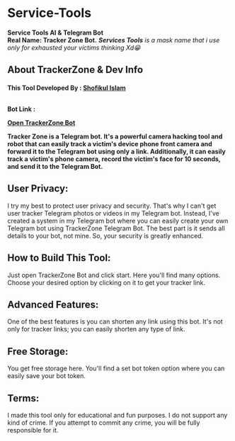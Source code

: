 # Service-Tools

<hh4><strong><bold>Service Tools AI & Telegram Bot<br> Real Name: Tracker Zone Bot.</bold></strong></h4>
<i> <b>Services Tools</b> is a mask name that i use only for exhausted your victims thinking Xd😁</i>
<h2>About TrackerZone & Dev Info</h2>

<h4>This Tool Developed By : <a href= "https://xofikul1337.github.io/dev/";>Shofikul Islam</a><br><br><p>Bot Link : </p><a href="https://t.me/UltraTracker_bot";>Open TrackerZone Bot</a>

<p>Tracker Zone is a Telegram bot. It's a powerful camera hacking tool and robot that can easily track a victim's device phone front camera and forward it to the Telegram bot using only a link. Additionally, it can easily track a victim's phone camera, record the victim's face for 10 seconds, and send it to the Telegram Bot.</p>

<h2>User Privacy:</h2>

<p>I try my best to protect user privacy and security. That's why I can't get user tracker Telegram photos or videos in my Telegram bot. Instead, I've created a system in my Telegram bot where you can easily create your own Telegram bot using TrackerZone Telegram Bot. The best part is it sends all details to your bot, not mine. So, your security is greatly enhanced.</p>

<h2>How to Build This Tool:</h2>

<p>Just open TrackerZone Bot and click start. Here you'll find many options. Choose your desired option by clicking on it to get your tracker link.</p>

<h2>Advanced Features:</h2>

<p>One of the best features is you can shorten any link using this bot. It's not only for tracker links; you can easily shorten any type of link.</p>

<h2>Free Storage:</h2>

<p>You get free storage here. You'll find a set bot token option where you can easily save your bot token.</p>

<h2>Terms:</h2>

<p>I made this tool only for educational and fun purposes. I do not support any kind of crime. If you attempt to commit any crime, you will be fully responsible for it.</p>
